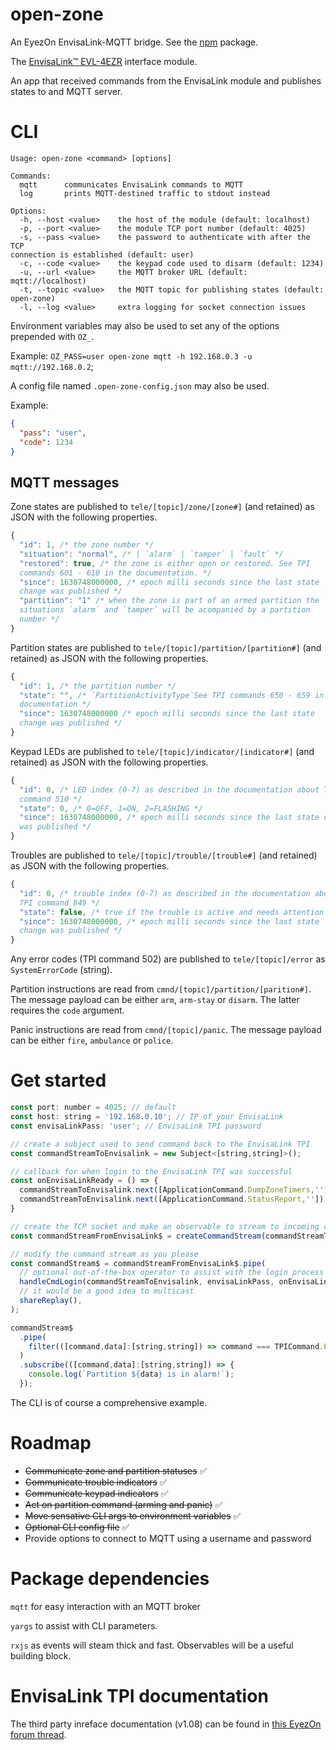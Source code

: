# open-zone

An EyezOn EnvisaLink-MQTT bridge. See the [npm](https://www.npmjs.com/package/@binaryme/open-zone) package.

The [EnvisaLink™ EVL-4EZR](https://www.eyezon.com/evl4.php) interface module.

An app that received commands from the EnvisaLink module and publishes states to and MQTT server.

# CLI

```
Usage: open-zone <command> [options]

Commands:
  mqtt      communicates EnvisaLink commands to MQTT
  log       prints MQTT-destined traffic to stdout instead

Options:
  -h, --host <value>    the host of the module (default: localhost)
  -p, --port <value>    the module TCP port number (default: 4025)
  -s, --pass <value>    the password to authenticate with after the TCP
connection is established (default: user)
  -c, --code <value>    the keypad code used to disarm (default: 1234)
  -u, --url <value>     the MQTT broker URL (default: mqtt://localhost)
  -t, --topic <value>   the MQTT topic for publishing states (default:
open-zone)
  -l, --log <value>     extra logging for socket connection issues
```

Environment variables may also be used to set any of the options prepended with `OZ_`.

Example: `OZ_PASS=user open-zone mqtt -h 192.168.0.3 -u mqtt://192.168.0.2`;

A config file named `.open-zone-config.json` may also be used.

Example:
```JSON
{
  "pass": "user",
  "code": 1234
}
```

## MQTT messages

Zone states are published to `tele/[topic]/zone/[zone#]` (and retained) as JSON with the following properties.
```js
{
  "id": 1, /* the zone number */
  "situation": "normal", /* | `alarm` | `tamper` | `fault` */
  "restored": true, /* the zone is either open or restored. See TPI
  commands 601 - 610 in the documentation. */
  "since": 1630748000000, /* epoch milli seconds since the last state
  change was published */
  "partition": "1" /* when the zone is part of an armed partition the
  situations `alarm` and `tamper` will be acompanied by a partition
  number */
}
```
Partition states are published to `tele/[topic]/partition/[partition#]` (and retained) as JSON with the following properties.
```js
{
  "id": 1, /* the partition number */
  "state": "", /* `PartitionActivityType`See TPI commands 650 - 659 in the
  documentation */
  "since": 1630748000000 /* epoch milli seconds since the last state
  change was published */
}
```
Keypad LEDs are published to `tele/[topic]/indicator/[indicator#]` (and retained) as JSON with the following properties.
```js
{
  "id": 0, /* LED index (0-7) as described in the documentation about TPI
  command 510 */
  "state": 0, /* 0=OFF, 1=ON, 2=FLASHING */
  "since": 1630748000000, /* epoch milli seconds since the last state change
  was published */
}
```
Troubles are published to `tele/[topic]/trouble/[trouble#]` (and retained) as JSON with the following properties.
```js
{
  "id": 0, /* trouble index (0-7) as described in the documentation about
  TPI command 849 */
  "state": false, /* true if the trouble is active and needs attention */
  "since": 1630748000000, /* epoch milli seconds since the last state
  change was published */
}
```
Any error codes (TPI command 502) are published to `tele/[topic]/error` as `SystemErrorCode` (string).

Partition instructions are read from `cmnd/[topic]/partition/[parition#]`. The message payload can be either `arm`, `arm-stay` or `disarm`. The latter requires the `code` argument.

Panic instructions are read from `cmnd/[topic]/panic`. The message payload can be either `fire`, `ambulance` or `police`.

# Get started

```JavaScript
const port: number = 4025; // default
const host: string = '192.168.0.10'; // IP of your EnvisaLink
const envisaLinkPass: 'user'; // EnvisaLink TPI password

// create a subject used to send command back to the EnvisaLink TPI
const commandStreamToEnvisalink = new Subject<[string,string]>();

// callback for when login to the EnvisaLink TPI was successful
const onEnvisaLinkReady = () => {
  commandStreamToEnvisalink.next([ApplicationCommand.DumpZoneTimers,'']);
  commandStreamToEnvisalink.next([ApplicationCommand.StatusReport,'']);
}

// create the TCP socket and make an observable to stream to incoming commands
const commandStreamFromEnvisaLink$ = createCommandStream(commandStreamToEnvisalink, host, port);

// modify the command stream as you please
const commandStream$ = commandStreamFromEnvisaLink$.pipe(
  // optional out-of-the-box operator to assist with the login process
  handleCmdLogin(commandStreamToEnvisalink, envisaLinkPass, onEnvisaLinkReady),
  // it would be a good idea to multicast
  shareReplay(),
);

commandStream$
  .pipe(
    filter(([command,data]:[string,string]) => command === TPICommand.PartitionInAlarm),
  )
  .subscribe(([command,data]:[string,string]) => {
    console.log(`Partition ${data} is in alarm!`);
  });
```

The CLI is of course a comprehensive example.

# Roadmap

* ~~Communicate zone and partition statuses~~ ✅
* ~~Communicate trouble indicators~~ ✅
* ~~Communicate keypad indicators~~ ✅
* ~~Act on partition command (arming and panic)~~ ✅
* ~~Move sensative CLI args to environment variables~~ ✅
* ~~Optional CLI config file~~ ✅
* Provide options to connect to MQTT using a username and password

# Package dependencies

`mqtt` for easy interaction with an MQTT broker

`yargs` to assist with CLI parameters.

`rxjs` as events will steam thick and fast. Observables will be a useful building block.

# EnvisaLink TPI documentation

The third party inreface documentation (v1.08) can be found in [this EyezOn forum thread](http://forum.eyez-on.com/FORUM/viewtopic.php?t=301).